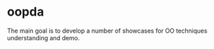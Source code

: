 # oopda
The main goal is to develop a number of showcases for OO techniques understanding and demo.
